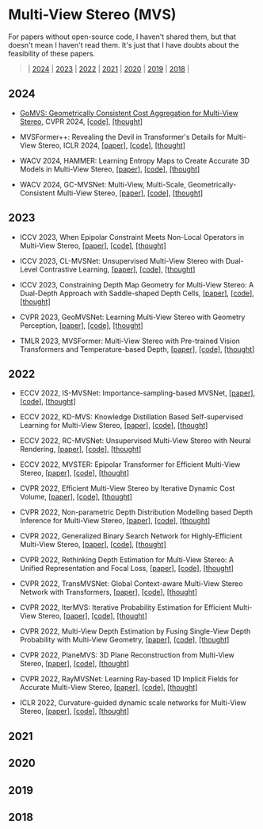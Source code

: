 # Multi-View Stereo (MVS)
For papers without open-source code, I haven't shared them, but that doesn't mean I haven't read them. It's just that I have doubts about the feasibility of these papers.

> | [2024](#2024) | [2023](#2023) | [2022](#2022) | [2021](#2021) | [2020](#2020) | [2019](#2019) | [2018](#2018) |
## 2024

- [GoMVS: Geometrically Consistent Cost Aggregation for Multi-View Stereo](https://arxiv.org/pdf/2404.07992.pdf), CVPR 2024,  [[code]](https://github.com/Wuuu3511/GoMVS), [[thought]]()

- MVSFormer++: Revealing the Devil in Transformer's Details for Multi-View Stereo, ICLR 2024,  [[paper]](), [[code]](), [[thought]]()
  
- WACV 2024, HAMMER: Learning Entropy Maps to Create Accurate 3D Models in Multi-View Stereo, [[paper]](), [[code]](), [[thought]]()
  
- WACV 2024, GC-MVSNet: Multi-View, Multi-Scale, Geometrically-Consistent Multi-View Stereo, [[paper]](), [[code]](), [[thought]]()

## 2023

- ICCV 2023, When Epipolar Constraint Meets Non-Local Operators in Multi-View Stereo, [[paper]](), [[code]](), [[thought]]()

- ICCV 2023, CL-MVSNet: Unsupervised Multi-View Stereo with Dual-Level Contrastive Learning, [[paper]](), [[code]](), [[thought]]()

- ICCV 2023, Constraining Depth Map Geometry for Multi-View Stereo: A Dual-Depth Approach with Saddle-shaped Depth Cells, [[paper]](), [[code]](), [[thought]]()

- CVPR 2023, GeoMVSNet: Learning Multi-View Stereo with Geometry Perception, [[paper]](), [[code]](), [[thought]]()

- TMLR 2023, MVSFormer: Multi-View Stereo with Pre-trained Vision Transformers and Temperature-based Depth, [[paper]](), [[code]](), [[thought]]()
## 2022

- ECCV 2022, IS-MVSNet: Importance-sampling-based MVSNet, [[paper]](), [[code]](), [[thought]]()

- ECCV 2022, KD-MVS: Knowledge Distillation Based Self-supervised Learning for Multi-View Stereo, [[paper]](), [[code]](), [[thought]]()

- ECCV 2022, RC-MVSNet: Unsupervised Multi-View Stereo with Neural Rendering, [[paper]](), [[code]](), [[thought]]()

- ECCV 2022, MVSTER: Epipolar Transformer for Efficient Multi-View Stereo, [[paper]](), [[code]](), [[thought]]()

- CVPR 2022, Efficient Multi-View Stereo by Iterative Dynamic Cost Volume, [[paper]](), [[code]](), [[thought]]()

- CVPR 2022, Non-parametric Depth Distribution Modelling based Depth Inference for Multi-View Stereo, [[paper]](), [[code]](), [[thought]]()

- CVPR 2022, Generalized Binary Search Network for Highly-Efficient Multi-View Stereo, [[paper]](), [[code]](), [[thought]]()

- CVPR 2022, Rethinking Depth Estimation for Multi-View Stereo: A Unified Representation and Focal Loss, [[paper]](), [[code]](), [[thought]]()

- CVPR 2022, TransMVSNet: Global Context-aware Multi-View Stereo Network with Transformers, [[paper]](), [[code]](), [[thought]]()

- CVPR 2022, IterMVS: Iterative Probability Estimation for Efficient Multi-View Stereo, [[paper]](), [[code]](), [[thought]]()

- CVPR 2022, Multi-View Depth Estimation by Fusing Single-View Depth Probability with Multi-View Geometry, [[paper]](), [[code]](), [[thought]]()

- CVPR 2022, PlaneMVS: 3D Plane Reconstruction from Multi-View Stereo, [[paper]](), [[code]](), [[thought]]()

- CVPR 2022, RayMVSNet: Learning Ray-based 1D Implicit Fields for Accurate Multi-View Stereo, [[paper]](), [[code]](), [[thought]]()

- ICLR 2022, Curvature-guided dynamic scale networks for Multi-View Stereo, [[paper]](), [[code]](), [[thought]]()


## 2021

## 2020

## 2019

## 2018
